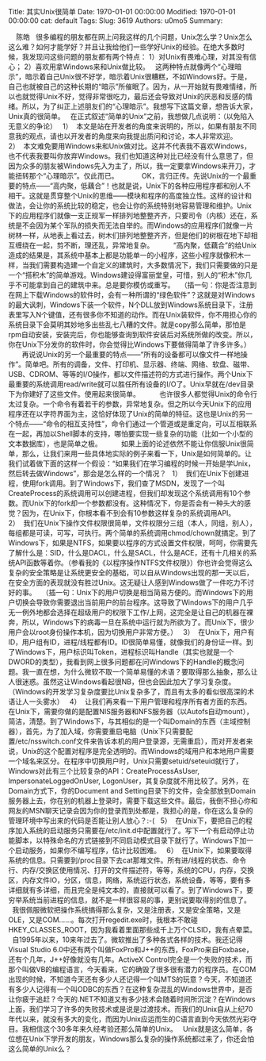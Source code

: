 Title: 其实Unix很简单
Date: 1970-01-01 00:00:00
Modified: 1970-01-01 00:00:00
cat: default
Tags: 
Slug: 3619
Authors: u0mo5 
Summary: 

 
 
陈皓
  很多编程的朋友都在网上问我这样的几个问题，Unix怎么学？Unix怎么这么难？如何才能学好？并且让我给他们一些学好Unix的经验。在绝大多数时候，我发现问这些问题的朋友都有两个特点： 1）对Unix有畏难心理，对其没有信心； 2）喜欢用拿Windows来和Unix做比较。   这两种特点就像两个“心理暗示”，暗示着自己Unix很不好学，暗示着Unix很糟糕，不如Windows好。于是，自己也就被自己的这种长期的“暗示”所催眠了。因为，从一开始就有畏难情绪，所以也就觉得Unix不好，觉得非常很吃力，最后还会导致对Unix的厌恶和反感的情绪。所以，为了纠正上述朋友们的“心理暗示”。我想写下这篇文章，想告诉大家，Unix真的很简单。   在正式叙述“简单的Unix”之前，我想做几点说明：（以免陷入无意义的争论）   1）  本文是站在开发者的角度来说明的，所以，如果有朋友不同意我的观点，请也以开发者的角度来向我提出质问和讨论，本人非常欢迎。   2）  本文难免要用Windows来和Unix做对比。这并不代表我不喜欢Windows，也不代表我要叫你放弃Windows。我们也知道这种对比已经没有什么意思了，但因为众多的朋友被Windows先入为主了，所以，我一定要拿Windows来开刀，才能扭转那个“心理暗示”。仅此而已。            OK，言归正传。先说Unix的一个最重要的特点——“高内聚，低藕合”！也就是说，Unix下的各种应用程序都和别人不相干。这就是贯穿整个Unix的思维——模块和程序的高度独立性。这样的设计和做法，会让你的系统比较的稳定，也会让你的系统特别地容易管理和维护。Unix下的应用程序们就像一支正规军一样排列地整整齐齐，只要司令（内核）还在，系统是不会因为某个军队的损失而无法自举的。而Windows的应用程序们就像一片树林一样，从地表上看过去，树木们排列地整整齐齐，但是他们的树根在地下却相互缠绕在一起，剪不断，理还乱，异常地复杂。          “高内聚，低藕合”的给Unix造成的结果是，其系统中基本上都是功能单一的小程序，这些小程序就像积木一样，当我们需要构造建一个自定义的建筑时，大多数情况下，我们只需要做的只是一个“搭积木”的简单游戏。Windows建设得富丽堂皇，可惜，别人的“积木”你几乎不可能拿到自己的建筑中来。总是要你模仿或重写。   （插一句：你是否注意到在网上下载Windows的软件时，会有一种所谓的“绿色软件”？这就是对Windows的最大讽刺，Windows下装一个软件，N个DLL放到Windows系统目录下，注册表里写入N个键值，还有很多你不知道的动作。而在Unix装软件，你不用担心你的系统目录下会莫明其妙地多出些乱七八糟的文件。就是copy那么简单，那怕是rpm自动安装，安装完后，你也能够查询到软件安装后对系统所做的改变。所以，你在Unix下分发你的软件时，你会觉得比Windows下要做得简单了许多许多。）          再说说Unix的另一个最重要的特点——“所有的设备都可以像文件一样地操作”。简单吧。所有的调备，文件、打印机、显示器、终端、网络、软盘、磁带、USB、CDROM、等等的I/O操作，都以文件描述符的方式进行操作。两个Unix下最重要的系统调用read/write就可以胜任所有设备的I/O了。Unix早就在/dev目录下为你建好了这些文件。使用起来很简单。          也许很多人都觉得Unix的命令行太过复杂。一个命令有着若干的参数，异常地复杂。但之所以今天Unix下的应用程序还在以字符界面为主，这恰好体现了Unix的简单的特征。这也是Unix的另一个特点——“命令的相互支持性”，命令们通过一个管道或是重定向，可以互相联系在一起，再加以Shell脚本的支持，哪怕要实现一些复杂的功能（比如一个小型的文本数据库），也是简单之极。          如果上面的论述依然不能让你信服Unix很简单，那么，让我们来用一些具体地实际的例子来看一下，Unix是如何简单的。让我们试着做下面的这样一个假设：“如果我们在学习编程的时候一开始是学Unix，然后转去做Windows”，那会是怎么样的一个情况？   1）  我们在Unix下创建进程，使用fork调用。到了Windows下，我们查了MSDN，发现了一个叫CreateProcess的系统调用可以创建进程，但我们却发现这个系统调用有10个参数。而Unix下的fork却一个参数都没有。这种情况下，你是否会有一种头大的感觉？因为，在Unix下，你根本看不到会有10参数这样复杂的系统调用API。   2）  我们在Unix下操作文件权限很简单，文件权限分三组（本人，同组，别人），每组都是可读，可写，可执行。两个简单的系统调用chmod/chown就搞定。到了Windows下，如果是NTFS，如果要以程序的方式设置文件权限，呵呵，你需要先了解什么是：SID，什么是DACL，什么是SACL，什么是ACE，还有十几相关的系统API函数等着你。（参看我的《以程序操作NTFS文件权限》）你也许会觉得这么复杂的安全策略是让系统更安全的基础，可以自从Windows出现的那一天以后，在安全方面的表现就没有胜过Unix。这无疑让人感到Windows做了一件吃力不讨好的事。   （插一句：Unix下的用户切换是相当简易方便的。而Windows下的用户切换会导致你需要退出当前用户的前台程序。这导致了Windows下的用户几乎无一例外地都会选择在超级用户的权限下工作/上网，这完全是让自己的机器在裸奔，所以，Windows下的病毒一旦在系统中运行就为所欲为了。而Unix下，很少用户会以root身份操作本机，因为切换用户非常方便。）   3）  在Unix下，用户有ID，用户组有ID，进程/线程都有ID。ID很简单易懂，就像我们的身份证一样。到了Windows下，用户标识叫Token，进程标识叫Handle（其实也就是一个DWORD的类型），我看到网上很多问题都在问Windows下的Handle的概念问题。我一直在想，为什么微软不取一个简单易懂的术语？要取得那么抽象，那么让人很迷惑。虽然这让Windows看起很NB，但也会因此加大了学习复杂度。（Windows的开发学习复杂度要比Unix复杂多了，而且有太多的看似很高深的术语让人一头雾水）   4）  让我们再来看一下用户管理和程序所有者方面的东西。在Unix下，需要你做的是配置NIS服务器和NFS服务器（以Autofs自动mount），简洁，清楚。到了Windows下，与其相似的是一个叫Domain的东西（主域控制器），首先，为了加入域，你需要重启电脑（Unix下只需要配置/etc/nsswitch.conf文件来告诉本机的用户登录源，无需重启），而对开发者来说，Unix的这个配置对程序是完全透明的。而Windows的域用户和本地用户需要一个域名来区分。在程序中切换用户时，Unix只需要setuid/seteuid就行了，Windows对此有三个比较复杂的API：CreateProcessAsUser, ImpersonateLoggedOnUser, LogonUser，其复杂度就不用比较了。另外，在Domain方式下，你的Document and Setting目录下的文件，会全部放到Domain服务器上去，你在别的机器上登录时，需要下载这些文件。最后，我倒不担心你和网友的MSN聊天记录会因为你的登录而到处都是，我担心的是，你在这么复杂的管理环境中写出来的代码是否能让别人放心？:-(   5）  在Unix下，要把自己的程序加入系统的启动服务只需要在/etc/init.d中配置就行了。写下一个有启动停止功能脚本，以特殊命名的方式链接到不同启动模式目录下就行了。Windows下加一个启动服务，如果你不编写程序，估计比较困难。   6）  在Unix下，如果要取得系统的信息。只需要到/proc目录下去cat那堆文件。所有进/线程的状态、命令行、内存/交换区使用情况、打开的文件描述符，等等，系统的CPU，内存，交换区，内存文件IO，分区，信息，网络，系统运行状态，系统设备，等等，要有多详细就有多详细，而且完全是纯文本的，直接就可以看了。到了Windows下，要穷举系统当前进程的信息，就不是一样很容易的事，更别说要取得别的信息了。     我很佩服微软把操作系统搞得那么复杂，又是注册表，又是安全策略，又是OLE，又是COM……。每次打开regedit.exe时，我根本不敢碰HKEY_CLASSES_ROOT，因为我看着里面那些成千上万个CLSID，我有点晕菜。   自1995年以来，10来年过去了。微软推出了多种各式各样的技术。我还记得Visual Studio 6.0中还有两个叫做FoxPro和J++的东西，FoxPro来自Foxbase，还有个几年，J++好像就没有几年。ActiveX Control完全是一个失败的技术，而那个叫做VB的编程语言，今天看来，它的确毁了很多很有潜力的程序员。在COM出现的时候，不知道今天还有多少人还记得一个叫MTS的玩意？今天，不知道还有多少人记得有一个叫ODBC的东西？在这种复杂混乱的Windows世界中，是否让你疲于追赶？今天的.NET不知道又有多少技术会随着时间所沉淀？在Windows上面，我们学习了许多的失败技术或是说是过渡技术。而我们的Unix自从上纪70年代以来，就没有多大的变化，而因为Unix应运而生的C语言直到今天依然光彩夺目。我相信这个30多年来久经考验还那么简单的Unix。   Unix就是这么简单，各位想在Unix下学开发的朋友，Windows那么复杂的操作系统都过来了，你还会怕这么简单的Unix么？  
